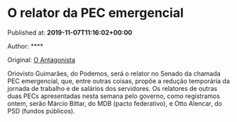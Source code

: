 
# O relator da PEC emergencial

Published at: **2019-11-07T11:16:02+00:00**

Author: ****

Original: [O Antagonista](https://www.oantagonista.com/brasil/o-relator-da-pec-emergencial/)

Oriovisto Guimarães, do Podemos, será o relator no Senado da chamada PEC emergencial, que, entre outras coisas, propõe a redução temporária da jornada de trabalho e de salários dos servidores.
Os relatores de outras duas PECs apresentadas nesta semana pelo governo, como registramos ontem, serão Márcio Bittar, do MDB (pacto federativo), e Otto Alencar, do PSD (fundos públicos).
